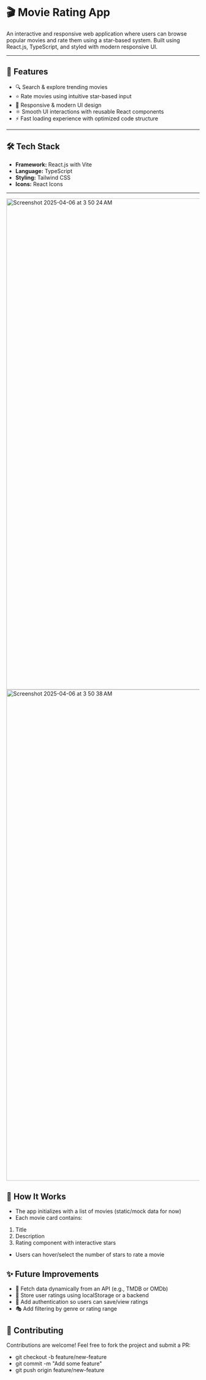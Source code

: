 # 🎬 Movie Rating App

An interactive and responsive web application where users can browse popular movies and rate them using a star-based system. Built using React.js, TypeScript, and styled with modern responsive UI.

---

## 🚀 Features

- 🔍 Search & explore trending movies
- ⭐ Rate movies using intuitive star-based input
- 🎨 Responsive & modern UI design
- ⚛️ Smooth UI interactions with reusable React components
- ⚡ Fast loading experience with optimized code structure

---

## 🛠️ Tech Stack

- **Framework:** React.js with Vite
- **Language:** TypeScript
- **Styling:** Tailwind CSS
- **Icons:** React Icons

---

<img width="1280" alt="Screenshot 2025-04-06 at 3 50 24 AM" src="https://github.com/user-attachments/assets/8c6b3e26-9ee8-4983-a952-59afce4b0fb8" />
<img width="1280" alt="Screenshot 2025-04-06 at 3 50 38 AM" src="https://github.com/user-attachments/assets/214985a4-b035-428b-8f34-a260ff139bbf" />



## 🧠 How It Works

- The app initializes with a list of movies (static/mock data for now)
- Each movie card contains:
1. Title
2. Description
3. Rating component with interactive stars
- Users can hover/select the number of stars to rate a movie

## ✨ Future Improvements

- 🔗 Fetch data dynamically from an API (e.g., TMDB or OMDb)
- 🧠 Store user ratings using localStorage or a backend
- 🔐 Add authentication so users can save/view ratings
- 🎭 Add filtering by genre or rating range

## 🙌 Contributing

Contributions are welcome! Feel free to fork the project and submit a PR:
- git checkout -b feature/new-feature
- git commit -m "Add some feature"
- git push origin feature/new-feature
